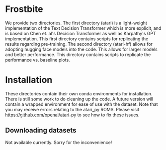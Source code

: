 # Frostbite

We provide two directories. The first directory (atari) is a light-weight implementation of the Text Decision Transformer which is more explicit, and is based on Chen et. al's Decision Transformer as well as Karpathy's GPT implementation. This first directory contains scripts for replicating the results regarding pre-training. The second directory (atari-hf) allows for adopting hugging face models into the code. This allows for larger models and better performance. This directory contains scripts to replicate the performance vs. baseline plots.

# Installation

These directories contain their own conda environments for installation. There is still some work to do cleaning up the code. A future version will contain a wrapped environment for ease of use with the dataset. Note that you may receive errors relating to the atari_py ROMS. Please visit https://github.com/openai/atari-py to see how to fix these issues.

## Downloading datasets

Not available currently. Sorry for the inconvenience!
